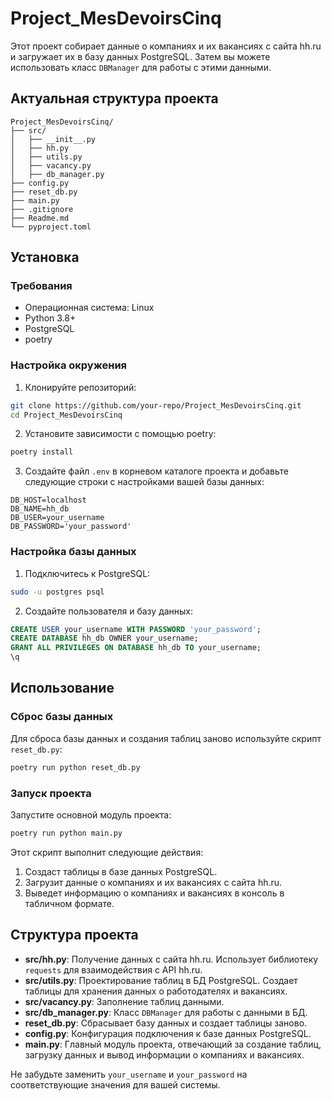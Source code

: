 # Project_MesDevoirsCinq

Этот проект собирает данные о компаниях и их вакансиях с сайта hh.ru и загружает их в базу данных PostgreSQL. Затем вы можете использовать класс `DBManager` для работы с этими данными.

## Актуальная структура проекта

```
Project_MesDevoirsCinq/
├── src/
│   ├── __init__.py
│   ├── hh.py
│   ├── utils.py
│   ├── vacancy.py
│   ├── db_manager.py
├── config.py
├── reset_db.py
├── main.py
├── .gitignore
├── Readme.md
└── pyproject.toml
```

## Установка

### Требования

- Операционная система: Linux
- Python 3.8+
- PostgreSQL
- poetry

### Настройка окружения

1. Клонируйте репозиторий:

```bash
git clone https://github.com/your-repo/Project_MesDevoirsCinq.git
cd Project_MesDevoirsCinq
```

2. Установите зависимости с помощью poetry:

```bash
poetry install
```

3. Создайте файл `.env` в корневом каталоге проекта и добавьте следующие строки с настройками вашей базы данных:

```
DB_HOST=localhost
DB_NAME=hh_db
DB_USER=your_username
DB_PASSWORD='your_password'
```

### Настройка базы данных

1. Подключитесь к PostgreSQL:

```bash
sudo -u postgres psql
```

2. Создайте пользователя и базу данных:

```sql
CREATE USER your_username WITH PASSWORD 'your_password';
CREATE DATABASE hh_db OWNER your_username;
GRANT ALL PRIVILEGES ON DATABASE hh_db TO your_username;
\q
```

## Использование

### Сброс базы данных

Для сброса базы данных и создания таблиц заново используйте скрипт `reset_db.py`:

```bash
poetry run python reset_db.py
```

### Запуск проекта

Запустите основной модуль проекта:

```bash
poetry run python main.py
```

Этот скрипт выполнит следующие действия:
1. Создаст таблицы в базе данных PostgreSQL.
2. Загрузит данные о компаниях и их вакансиях с сайта hh.ru.
3. Выведет информацию о компаниях и вакансиях в консоль в табличном формате.

## Структура проекта

- **src/hh.py**: Получение данных с сайта hh.ru. Использует библиотеку `requests` для взаимодействия с API hh.ru.
- **src/utils.py**: Проектирование таблиц в БД PostgreSQL. Создает таблицы для хранения данных о работодателях и вакансиях.
- **src/vacancy.py**: Заполнение таблиц данными.
- **src/db_manager.py**: Класс `DBManager` для работы с данными в БД.
- **reset_db.py**: Сбрасывает базу данных и создает таблицы заново.
- **config.py**: Конфигурация подключения к базе данных PostgreSQL.
- **main.py**: Главный модуль проекта, отвечающий за создание таблиц, загрузку данных и вывод информации о компаниях и вакансиях.


Не забудьте заменить `your_username` и `your_password` на соответствующие значения для вашей системы.
